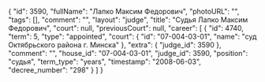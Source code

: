 {
    "id": 3590,
    "fullName": "Лапко Максим Федорович",
    "photoURL": "",
    "tags": [],
    "comment": "",
    "layout": "judge",
    "title": "Судья Лапко Максим Федорович",
    "court": null,
    "previousCourt": null,
    "career": [
        {
            "id": 4740,
            "term": 5,
            "type": "appointed",
            "court": {
                "id": "07-004-03-01",
                "name": "суд Октябрьского района г. Минска"
            },
            "extra": {
                "judge_id": 3590
            },
            "comment": "",
            "house_id": "07-004-03-01",
            "judge_id": 3590,
            "position": "судья",
            "term_type": "years",
            "timestamp": "2008-06-03",
            "decree_number": "298"
        }
    ]
}
